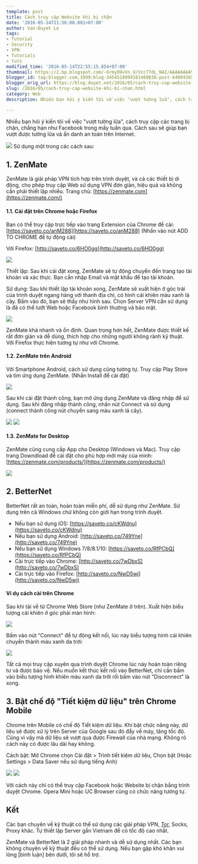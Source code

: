 ```yaml
---
template: post
title: Cách truy cập Website khi bị chặn
date: '2016-05-14T21:56:00.001+07:00'
author: Van-Duyet Le
tags:
- Tutorial
- Security
- VPN
- Tutorials
- tuts
modified_time: '2016-05-14T22:55:15.854+07:00'
thumbnail: https://2.bp.blogspot.com/-6rmyO9vVn_U/Vzc77dL_NAI/AAAAAAAAVD8/Wvsfgk_OvMUeC5hCRyDPoAe39khT159KQCK4B/s1600/zenmate-14-535x535.png
blogger_id: tag:blogger.com,1999:blog-3454518094181460838.post-6400436546351581963
blogger_orig_url: https://blog.duyet.net/2016/05/cach-truy-cap-website-khi-bi-chan.html
slug: /2016/05/cach-truy-cap-website-khi-bi-chan.html
category: Web
description: Nhiều bạn hỏi ý kiến tôi về việc "vượt tường lửa", cách truy cập các trang bị chặn, chẳng hạn như Facebook trong mấy tuần qua. Cách sau sẽ giúp bạn vượt được tường lửa và ẩn danh an toàn trên Internet.

---
```


Nhiều bạn hỏi ý kiến tôi về việc "vượt tường lửa", cách truy cập các trang bị chặn, chẳng hạn như Facebook trong mấy tuần qua. Cách sau sẽ giúp bạn vượt được tường lửa và ẩn danh an toàn trên Internet.

![](https://2.bp.blogspot.com/-6rmyO9vVn_U/Vzc77dL_NAI/AAAAAAAAVD8/Wvsfgk_OvMUeC5hCRyDPoAe39khT159KQCK4B/s1600/zenmate-14-535x535.png)
Sử dụng một trong các cách sau:

## 1. ZenMate ##
ZenMate là giải pháp VPN tích hợp trên trình duyệt, và cả các thiết bị di động, cho phép truy cập Web sử dụng VPN đơn giản, hiệu quả và không cần phải thiết lập nhiều.
Trang chủ: [https://zenmate.com](https://zenmate.com/)

#### 1.1. Cài đặt trên Chrome hoặc Firefox ####
Bạn có thể truy cập trực tiếp vào trang Extension của Chrome để cài: [https://saveto.co/anM288](https://saveto.co/anM288)
(Nhấn vào nút ADD TO CHROME để tự động cài)

Với Firefox: [http://saveto.co/6HO0gg](http://saveto.co/6HO0gg)

![](https://1.bp.blogspot.com/-zS2wjA1SbA0/Vzcug6RQS2I/AAAAAAAAVCA/zf5f1fJdfZI1E1l-nhA2mozH4HYlRvA6gCK4B/s1600/zenmate-duyetdev.png)

Thiết lập: Sau khi cài đặt xong, ZenMate sẽ tự động chuyển đến trang tạo tài khoản và xác thực. Bạn cần nhập Email và mật khẩu để tạo tài khoản.

Sử dụng: Sau khi thiết lập tài khoản xong, ZenMate sẽ xuất hiện ở góc trái của trình duyệt ngang hàng với thanh địa chỉ, có hình cái khiên màu xanh lá cây. Bấm vào đó, bạn sẽ thấy như hình sau. Chọn Server VPN cần sử dụng là đã có thể lướt Web hoặc Facebook bình thường và bảo mật.

![](https://3.bp.blogspot.com/-1knBl0-PL8c/Vzcys1kqHwI/AAAAAAAAVCc/JYxeHrMhrg0msgxWMqwKCZ6ruFZtvTBbgCK4B/s1600/zenmate-duyetdev-2.png)

ZenMate khá nhanh và ổn định. Quan trọng hơn hết, ZenMate được thiết kế rất đơn giản và dễ dùng, thích hợp cho những người không rành kỹ thuật. Với Firefox thực hiện tương tự như với Chrome.

#### 1.2. ZenMate trên Android ####
Với Smartphone Android, cách sử dụng cũng tương tự. Truy cập Play Store và tìm ứng dụng ZenMate.
(Nhấn Install để cài đặt)

[![](https://3.bp.blogspot.com/-IFR5trJHCQ8/Vzc2ZARNp9I/AAAAAAAAVDA/c35wN_F_6N4x1sP563SZ1MmLuCv54lpEQCK4B/s640/Screenshot_2016-05-14-21-18-58_com.android.vending.png)](http://3.bp.blogspot.com/-IFR5trJHCQ8/Vzc2ZARNp9I/AAAAAAAAVDA/c35wN_F_6N4x1sP563SZ1MmLuCv54lpEQCK4B/s1600/Screenshot_2016-05-14-21-18-58_com.android.vending.png)

Sau khi cài đặt thành công, bạn mở ứng dụng ZenMate và đăng nhập để sử dụng. Sau khi đăng nhập thành công, nhấn nút Connect và sử dụng (connect thành công nút chuyển sang màu xanh lá cây).

[![](https://1.bp.blogspot.com/-boJX_SRa7CQ/Vzc200gkGHI/AAAAAAAAVDQ/h1vTcCnbzg4nhMZIGEY4j-OZWZg_4sLvwCK4B/s640/Screenshot_2016-05-14-21-24-54_com.android.vpndialogs.png)](http://1.bp.blogspot.com/-boJX_SRa7CQ/Vzc200gkGHI/AAAAAAAAVDQ/h1vTcCnbzg4nhMZIGEY4j-OZWZg_4sLvwCK4B/s1600/Screenshot_2016-05-14-21-24-54_com.android.vpndialogs.png) [![](https://3.bp.blogspot.com/-qe3lttSB8UI/Vzc2iiLf-RI/AAAAAAAAVDI/YixU8LszvaA2w75vtFNucs1RrgGsu7ZdQCK4B/s640/Screenshot_2016-05-14-21-25-18_com.zenmate.android.png)](http://3.bp.blogspot.com/-qe3lttSB8UI/Vzc2iiLf-RI/AAAAAAAAVDI/YixU8LszvaA2w75vtFNucs1RrgGsu7ZdQCK4B/s1600/Screenshot_2016-05-14-21-25-18_com.zenmate.android.png)

#### 1.3. ZenMate for Desktop ####
ZenMate cũng cung cấp App cho Desktop (Windows và Mac). Truy cập trang Downdload để cài đặt cho phù hợp mới máy của mình: [https://zenmate.com/products/](https://zenmate.com/products/)

![](https://1.bp.blogspot.com/-nGZqzdb-5QY/VzdKCvCIDuI/AAAAAAAAVEc/kaFhFdptSmgUv-zdVSx0ZBae-batLKiogCLcB/s1600/screencapture-zenmate-com-products-1463241047991.png)

## 2. BetterNet ##

BetterNet rất an toàn, hoàn toàn miễn phí, dễ sử dụng như ZenMate. Sử dụng trên cả Windows chứ không còn giới hạn trong trình duyệt.

- Nếu bạn sử dụng iOS: [https://saveto.co/cKWdnu](https://saveto.co/cKWdnu)
- Nếu bạn sử dụng Android: [http://saveto.co/749Yne](http://saveto.co/749Yne)
- Nếu bạn sử dụng Windows 7/8/8.1/10: [https://saveto.co/RfPCbQ](https://saveto.co/RfPCbQ)
- Cài trực tiếp vào Chrome: [http://saveto.co/7wDbxS](http://saveto.co/7wDbxS)
- Cài trực tiếp vào Firefox: [http://saveto.co/NwD5wj](http://saveto.co/NwD5wj)

#### Ví dụ cách cài trên Chrome ####

Sau khi tải về từ Chrome Web Store (như ZenMate ở trên). Xuất hiện biểu tượng cái khiên ở góc phải màn hình:

[![](https://1.bp.blogspot.com/-cUMfhsFw3dU/Vzc6RzqUpbI/AAAAAAAAVDk/slJ6osBsI8UNDkuph9pTV9eKu5H-9sy9wCK4B/s1600/Screenshot%2Bfrom%2B2016-05-14%2B21-45-20.png)](http://1.bp.blogspot.com/-cUMfhsFw3dU/Vzc6RzqUpbI/AAAAAAAAVDk/slJ6osBsI8UNDkuph9pTV9eKu5H-9sy9wCK4B/s1600/Screenshot%2Bfrom%2B2016-05-14%2B21-45-20.png)

Bấm vào nút “Connect" để tự động kết nối, lúc này biểu tượng hình cái khiên chuyển thành màu xanh da trời:

[![](https://2.bp.blogspot.com/-gpn8aFIKC0I/Vzc6hvtmX0I/AAAAAAAAVDs/b2GXUAt8rEc0LWpl-q2fABdHCCnuNiIjwCK4B/s1600/Screenshot%2Bfrom%2B2016-05-14%2B21-45-27.png)](http://2.bp.blogspot.com/-gpn8aFIKC0I/Vzc6hvtmX0I/AAAAAAAAVDs/b2GXUAt8rEc0LWpl-q2fABdHCCnuNiIjwCK4B/s1600/Screenshot%2Bfrom%2B2016-05-14%2B21-45-27.png)

Tất cả mọi truy cập xuyên qua trình duyệt Chrome lúc này hoàn toàn riêng tư và được bảo vệ. Nếu muốn kết thúc kết nối vào BetterNet, chỉ cần bấm vào biểu tượng hình khiên màu xanh da trời rồi bấm vào nút “Disconnect" là xong.

## 3. Bật chế độ "Tiết kiệm dữ liệu" trên Chrome Mobile ##
Chrome trên Mobile có chế độ Tiết kiệm dữ liệu. Khi bật chức năng này, dữ liệu sẽ được xử lý trên Server của Google sau đó đẩy về máy, tăng tốc độ. Cũng vì vậy mà dữ liệu sẽ vượt qua được Firewall của nhà mạng. Không rõ cách này có được lâu dài hay không.

Cách bật: Mở Chrome chọn Cài đặt > Trình tiết kiệm dữ liệu, Chọn bật
(Hoặc Settings > Data Saver nếu sử dụng tiếng Anh)

[![](https://3.bp.blogspot.com/-79AODl6OLlo/VzdG91qSqTI/AAAAAAAAVEQ/ybPSkdLn2mwZDftuztZibaepko2F9CWHACK4B/s640/Screenshot_2016-05-14-22-34-19_com.android.chrome.png)](http://3.bp.blogspot.com/-79AODl6OLlo/VzdG91qSqTI/AAAAAAAAVEQ/ybPSkdLn2mwZDftuztZibaepko2F9CWHACK4B/s1600/Screenshot_2016-05-14-22-34-19_com.android.chrome.png) [![](https://4.bp.blogspot.com/-c4YYCunb3Yg/VzdG931PYpI/AAAAAAAAVEU/WIwBw8mOwikHCVs7gCaMHegR5u_nYpO8wCK4B/s640/Screenshot_2016-05-14-22-34-54_com.android.chrome.png)](http://4.bp.blogspot.com/-c4YYCunb3Yg/VzdG931PYpI/AAAAAAAAVEU/WIwBw8mOwikHCVs7gCaMHegR5u_nYpO8wCK4B/s1600/Screenshot_2016-05-14-22-34-54_com.android.chrome.png)

Với cách này chỉ có thể truy cập Facebook hoặc Website bị chặn bằng trình duyệt Chrome. Opera Mini hoặc UC Browser cũng có chức năng tương tự.

## Kết  ##
Các bạn chuyên về kỹ thuật có thể sử dụng các giải pháp VPN, [Tor](https://www.torproject.org/), Socks, Proxy khác. Tự thiết lập Server gần Vietnam để có tốc độ cao nhất.

ZenMate và BetterNet là 2 giải pháp nhanh và dễ sử dụng nhất. Các bạn không chuyên về kỹ thuật đều có thể sử dụng. Nếu bạn gặp khó khăn vui lòng [bình luận] bên dưới, tôi sẽ hỗ trợ.
